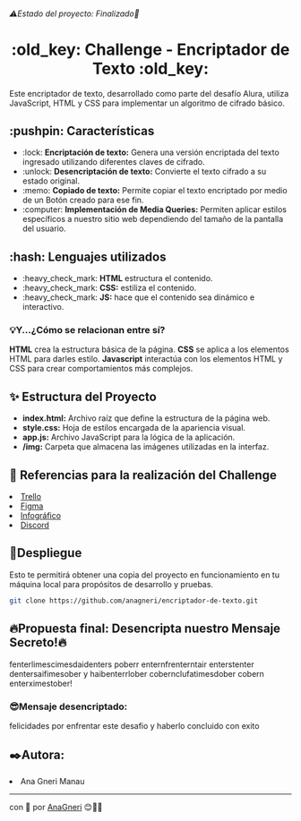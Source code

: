 <h6>⚠️Estado del proyecto: Finalizado🎉</h6>
<h1 align="center">:old_key: Challenge - Encriptador de Texto :old_key:</h1> 
<p>Este encriptador de texto, desarrollado como parte del desafío Alura, utiliza JavaScript, HTML y CSS para implementar un algoritmo de cifrado básico.</p>

<h2>:pushpin:	Características</h2>
<ul>
  <li>:lock:	<strong>Encriptación de texto:</strong> Genera una versión encriptada del texto ingresado utilizando diferentes claves de cifrado.</li>
  <li>:unlock:	<strong>Desencriptación de texto:</strong> Convierte el texto cifrado a su estado original.</li>
  <li>:memo: <strong>Copiado de texto:</strong> Permite copiar el texto encriptado por medio de un Botón creado para ese fin.</li>
  <li>:computer: <strong>Implementación de Media Queries:</strong> Permiten aplicar estilos específicos a nuestro sitio web dependiendo del tamaño de la pantalla del usuario.</li>
</ul>

<h2>:hash:	Lenguajes utilizados</h2>
<ul>
  <li>:heavy_check_mark: <strong>HTML</strong> estructura el contenido.</li>
  <li>:heavy_check_mark:	<strong>CSS:</strong> estiliza el contenido.</li>
  <li>:heavy_check_mark:	<strong>JS:</strong> hace que el contenido sea dinámico e interactivo.</li>
</ul>

<h3>💡Y...¿Cómo se relacionan entre sí?</h3>
<p><strong>HTML</strong> crea la estructura básica de la página. <strong>CSS</strong> se aplica a los elementos HTML para darles estilo. <strong>Javascript</strong> interactúa con los elementos HTML y CSS para crear comportamientos más complejos.</p>

<h2>✨ Estructura del Proyecto</h2>
<ul>
  <li><strong>index.html:</strong> Archivo raíz que define la estructura de la página web.</li>
  <li><strong>style.css:</strong> Hoja de estilos encargada de la apariencia visual.</li>
  <li><strong>app.js:</strong> Archivo JavaScript para la lógica de la aplicación.</li>
  <li><strong>/img:</strong> Carpeta que almacena las imágenes utilizadas en la interfaz.</li>
</ul>

<h2>📑 Referencias para la realización del Challenge</h2>
<li><a href="https://trello.com/b/XSq0Mqnv/encriptador-de-texto-alura-challenges-one" target="_blanck">Trello</a></li>
<li><a href="https://www.figma.com/design/trP3p5nEh7XUyB3n2bomjP/Alura-Challenge" target="_blanck">Figma</a></li>
<li><a href= "https://caelum-online-public.s3.amazonaws.com/oracle-one-fase2/1._ESP_Challenge_-_Encriptador_vfinal_1.pdf" target="_blanck">Infográfico</a></li>
<li><a href= "https://discord.com/" target="_blanck">Discord</a></li>

<h2>🚀Despliegue</h2>
<p>Esto te permitirá obtener una copia del proyecto en funcionamiento en tu máquina local para propósitos de desarrollo y pruebas.</p>

```bash
git clone https://github.com/anagneri/encriptador-de-texto.git
```
<h2>🔥Propuesta final: Desencripta nuestro Mensaje Secreto!🔥</h2>
<p>fenterlimescimesdaidenters poberr enternfrenterntair enterstenter dentersaifimesober y haibenterrlober cobernclufatimesdober cobern enterximestober!</p>
<h3>😎Mensaje desencriptado:</h3>
<p>felicidades por enfrentar este desafio y haberlo concluido con exito</p>

<h2>✒️Autora:</h2>
<li>Ana Gneri Manau</li>

---
con 💙 por [AnaGneri](https://github.com/anagneri) 😊🌈🌹 
